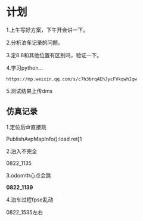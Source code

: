 # 计划

1.上午写好方案，下午开会讲一下。

2.分析泊车记录的问题。

3.定8.8和其他位置有区别吗，验证一下。

4.学习python...

```
https://mp.weixin.qq.com/s/c7h3brqAEhJycFVkqwhIqw
```

5.测试结果上传dms





## 仿真记录

1.定位后dr直接跳

PublishAvpMapInfo():load ret[1

2.泊入不完全

0822_1135

3.odom中心点会跳

**0822_1139**

4.泊车过程fpse乱动

0822_1535左右